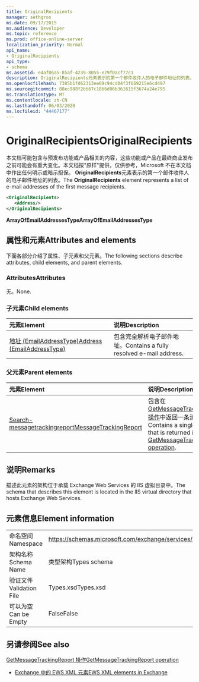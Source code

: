 ```yaml
---
title: OriginalRecipients
manager: sethgros
ms.date: 09/17/2015
ms.audience: Developer
ms.topic: reference
ms.prod: office-online-server
localization_priority: Normal
api_name:
- OriginalRecipients
api_type:
- schema
ms.assetid: e4af86a5-85af-4239-8055-e29f0acf77c1
description: OriginalRecipients元素表示的第一个邮件收件人的电子邮件地址的列表。
ms.openlocfilehash: 7385b1fd62313ee09c94cd04f3f669215e6cd497
ms.sourcegitcommit: 88ec988f2bb67c1866d06b361615f3674a24e795
ms.translationtype: MT
ms.contentlocale: zh-CN
ms.lasthandoff: 06/03/2020
ms.locfileid: "44467177"
---
```

# <a name="originalrecipients"></a><span data-ttu-id="d2290-103">OriginalRecipients</span><span class="sxs-lookup"><span data-stu-id="d2290-103">OriginalRecipients</span></span>

<span data-ttu-id="d2290-104">本文档可能包含与预发布功能或产品相关的内容，这些功能或产品在最终商业发布之前可能会有重大变化。本文档按"原样"提供，仅供参考，Microsoft 不在本文档中作出任何明示或暗示担保。 **OriginalRecipients**元素表示的第一个邮件收件人的电子邮件地址的列表。</span><span class="sxs-lookup"><span data-stu-id="d2290-104">The **OriginalRecipients** element represents a list of e-mail addresses of the first message recipients.</span></span> 
  
```XML
<OriginalRecipients>
   <Address/>
</OriginalRecipients>
```

 <span data-ttu-id="d2290-105">**ArrayOfEmailAddressesType**</span><span class="sxs-lookup"><span data-stu-id="d2290-105">**ArrayOfEmailAddressesType**</span></span>
## <a name="attributes-and-elements"></a><span data-ttu-id="d2290-106">属性和元素</span><span class="sxs-lookup"><span data-stu-id="d2290-106">Attributes and elements</span></span>

<span data-ttu-id="d2290-107">下面各部分介绍了属性、子元素和父元素。</span><span class="sxs-lookup"><span data-stu-id="d2290-107">The following sections describe attributes, child elements, and parent elements.</span></span>
  
### <a name="attributes"></a><span data-ttu-id="d2290-108">Attributes</span><span class="sxs-lookup"><span data-stu-id="d2290-108">Attributes</span></span>

<span data-ttu-id="d2290-109">无。</span><span class="sxs-lookup"><span data-stu-id="d2290-109">None.</span></span>
  
### <a name="child-elements"></a><span data-ttu-id="d2290-110">子元素</span><span class="sxs-lookup"><span data-stu-id="d2290-110">Child elements</span></span>

|<span data-ttu-id="d2290-111">**元素**</span><span class="sxs-lookup"><span data-stu-id="d2290-111">**Element**</span></span>|<span data-ttu-id="d2290-112">**说明**</span><span class="sxs-lookup"><span data-stu-id="d2290-112">**Description**</span></span>|
|:-----|:-----|
|[<span data-ttu-id="d2290-113">地址 (EmailAddressType)</span><span class="sxs-lookup"><span data-stu-id="d2290-113">Address (EmailAddressType)</span></span>](address-emailaddresstype.md) <br/> |<span data-ttu-id="d2290-114">包含完全解析电子邮件地址。</span><span class="sxs-lookup"><span data-stu-id="d2290-114">Contains a fully resolved e-mail address.</span></span>  <br/> |
   
### <a name="parent-elements"></a><span data-ttu-id="d2290-115">父元素</span><span class="sxs-lookup"><span data-stu-id="d2290-115">Parent elements</span></span>

|<span data-ttu-id="d2290-116">**元素**</span><span class="sxs-lookup"><span data-stu-id="d2290-116">**Element**</span></span>|<span data-ttu-id="d2290-117">**说明**</span><span class="sxs-lookup"><span data-stu-id="d2290-117">**Description**</span></span>|
|:-----|:-----|
|[<span data-ttu-id="d2290-118">Search-messagetrackingreport</span><span class="sxs-lookup"><span data-stu-id="d2290-118">MessageTrackingReport</span></span>](messagetrackingreport.md) <br/> |<span data-ttu-id="d2290-119">包含在[GetMessageTrackingReport 操作](getmessagetrackingreport-operation.md)中返回一条消息。</span><span class="sxs-lookup"><span data-stu-id="d2290-119">Contains a single message that is returned in a [GetMessageTrackingReport operation](getmessagetrackingreport-operation.md).</span></span>  <br/> |
   
## <a name="remarks"></a><span data-ttu-id="d2290-120">说明</span><span class="sxs-lookup"><span data-stu-id="d2290-120">Remarks</span></span>

<span data-ttu-id="d2290-121">描述此元素的架构位于承载 Exchange Web Services 的 IIS 虚拟目录中。</span><span class="sxs-lookup"><span data-stu-id="d2290-121">The schema that describes this element is located in the IIS virtual directory that hosts Exchange Web Services.</span></span>
  
## <a name="element-information"></a><span data-ttu-id="d2290-122">元素信息</span><span class="sxs-lookup"><span data-stu-id="d2290-122">Element information</span></span>

|||
|:-----|:-----|
|<span data-ttu-id="d2290-123">命名空间</span><span class="sxs-lookup"><span data-stu-id="d2290-123">Namespace</span></span>  <br/> |https://schemas.microsoft.com/exchange/services/2006/types  <br/> |
|<span data-ttu-id="d2290-124">架构名称</span><span class="sxs-lookup"><span data-stu-id="d2290-124">Schema Name</span></span>  <br/> |<span data-ttu-id="d2290-125">类型架构</span><span class="sxs-lookup"><span data-stu-id="d2290-125">Types schema</span></span>  <br/> |
|<span data-ttu-id="d2290-126">验证文件</span><span class="sxs-lookup"><span data-stu-id="d2290-126">Validation File</span></span>  <br/> |<span data-ttu-id="d2290-127">Types.xsd</span><span class="sxs-lookup"><span data-stu-id="d2290-127">Types.xsd</span></span>  <br/> |
|<span data-ttu-id="d2290-128">可以为空</span><span class="sxs-lookup"><span data-stu-id="d2290-128">Can be Empty</span></span>  <br/> |<span data-ttu-id="d2290-129">False</span><span class="sxs-lookup"><span data-stu-id="d2290-129">False</span></span>  <br/> |
   
## <a name="see-also"></a><span data-ttu-id="d2290-130">另请参阅</span><span class="sxs-lookup"><span data-stu-id="d2290-130">See also</span></span>



[<span data-ttu-id="d2290-131">GetMessageTrackingReport 操作</span><span class="sxs-lookup"><span data-stu-id="d2290-131">GetMessageTrackingReport operation</span></span>](getmessagetrackingreport-operation.md)


- [<span data-ttu-id="d2290-132">Exchange 中的 EWS XML 元素</span><span class="sxs-lookup"><span data-stu-id="d2290-132">EWS XML elements in Exchange</span></span>](ews-xml-elements-in-exchange.md)


